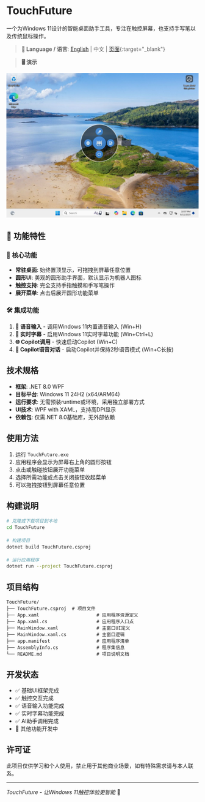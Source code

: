 # TouchFuture

一个为Windows 11设计的智能桌面助手工具，专注在触控屏幕，也支持手写笔以及传统鼠标操作。

> **📖 Language / 语言**: [English](README_EN.md) | 中文 | [页面](https://goxia.github.io/TouchFuture/){:target="_blank"}

> **🖥️ 演示**

![Demo-TouchFuture](./docs/Demo-TouchFuture.jpg)

## 🚀 功能特性

### 🎯 核心功能
- **常驻桌面**: 始终置顶显示，可拖拽到屏幕任意位置
- **圆形UI**: 美观的圆形助手界面，默认显示为机器人图标
- **触控支持**: 完全支持手指触摸和手写笔操作
- **展开菜单**: 点击后展开圆形功能菜单

### 🛠️ 集成功能
1. **🎤 语音输入** - 调用Windows 11内置语音输入 (Win+H)
2. **📝 实时字幕** - 启用Windows 11实时字幕功能 (Win+Ctrl+L)  
3. **🌐 Copilot调用** - 快速启动Copilot (Win+C)
4. **💬 Copilot语音对话** - 启动Copilot并保持2秒语音模式 (Win+C长按)

## 技术规格

- **框架**: .NET 8.0 WPF
- **目标平台**: Windows 11 24H2 (x64/ARM64)
- **运行要求**: 无需预装runtime或环境，采用独立部署方式
- **UI技术**: WPF with XAML，支持高DPI显示
- **依赖包**: 仅需.NET 8.0基础库，无外部依赖

## 使用方法

1. 运行 `TouchFuture.exe`
2. 应用程序会显示为屏幕右上角的圆形按钮
3. 点击或触碰按钮展开功能菜单
4. 选择所需功能或点击关闭按钮收起菜单
5. 可以拖拽按钮到屏幕任意位置

## 构建说明

```bash
# 克隆或下载项目到本地
cd TouchFuture

# 构建项目
dotnet build TouchFuture.csproj

# 运行应用程序
dotnet run --project TouchFuture.csproj
```

## 项目结构

```
TouchFuture/
├── TouchFuture.csproj  # 项目文件
├── App.xaml                     # 应用程序资源定义
├── App.xaml.cs                  # 应用程序入口点
├── MainWindow.xaml              # 主窗口UI定义
├── MainWindow.xaml.cs           # 主窗口逻辑
├── app.manifest                 # 应用程序清单
├── AssemblyInfo.cs              # 程序集信息
└── README.md                    # 项目说明文档
```

## 开发状态

- ✅ 基础UI框架完成
- ✅ 触控交互完成
- ✅ 语音输入功能完成
- ✅ 实时字幕功能完成
- ✅ AI助手调用完成
- 🔄 其他功能开发中

## 许可证

此项目仅供学习和个人使用，禁止用于其他商业场景，如有特殊需求请与本人联系。

---

*TouchFuture - 让Windows 11触控体验更智能* 🚀


